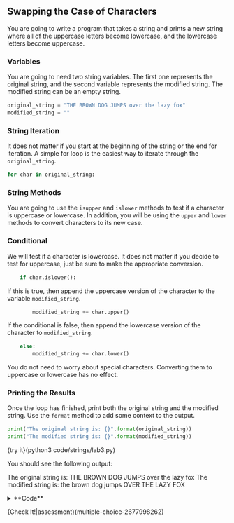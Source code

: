 ## Swapping the Case of Characters
You are going to write a program that takes a string and prints a new string where all of the uppercase letters become lowercase, and the lowercase letters become uppercase.

### Variables
You are going to need two string variables. The first one represents the original string, and the second variable represents the modified string. The modified string can be an empty string.

```python
original_string = "THE BROWN DOG JUMPS over the lazy fox"
modified_string = ""
```

### String Iteration
It does not matter if you start at the beginning of the string or the end for iteration. A simple for loop is the easiest way to iterate through the `original_string`.

```python
for char in original_string:
```

### String Methods
You are going to use the `isupper` and `islower` methods to test if a character is uppercase or lowercase. In addition, you will be using the `upper` and `lower` methods to convert characters to its new case.

### Conditional
We will test if a character is lowercase. It does not matter if you decide to test for uppercase, just be sure to make the appropriate conversion.

```python
    if char.islower():
```

If this is true, then append the uppercase version of the character to the variable `modified_string`.

```python
        modified_string += char.upper()
```

If the conditional is false, then append the lowercase version of the character to `modified_string`.

```python
    else:
        modified_string += char.lower()
````

You do not need to worry about special characters. Converting them to uppercase or lowercase has no effect.

### Printing the Results
Once the loop has finished, print both the original string and the modified string. Use the `format` method to add some context to the output.

```python
print("The original string is: {}".format(original_string))
print("The modified string is: {}".format(modified_string))
```

{try it}(python3 code/strings/lab3.py)

You should see the following output:

The original string is: THE BROWN DOG JUMPS over the lazy fox
The modified string is: the brown dog jumps OVER THE LAZY FOX

<details><summary>**Code**</summary><img src=".guides/images/swap-case.png" /></details>

{Check It!|assessment}(multiple-choice-2677998262)
